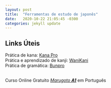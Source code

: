 ```yaml
---
layout: post
title:  "Ferramentas de estudo de japonês"
date:   2020-10-22 21:05:45 -0300
categories: jekyll update
---
```


## Links Úteis
Prática de kana: [Kana Pro][kana] <br/>
Prática e aprendizado de kanji: [WaniKani][wani] <br/>
Prática de gramática: [Bunpro][bun] <br/><br/>

Curso Online Gratuito [*Marugoto **A1***][marugoto] em Português

[kana]: https://kana.pro/
[wani]: https://www.wanikani.com/
[bun]: https://www.bunpro.jp/
[marugoto]: https://www.marugoto.org/en/news/2020/#nw1014_2

